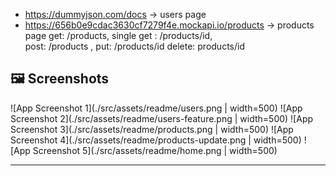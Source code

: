- https://dummyjson.com/docs -> users page
- https://656b0e9cdac3630cf7279f4e.mockapi.io/products -> products page 
    get: /products, 
    single get : /products/id,  
    post: /products ,
    put: /products/id
    delete: products/id

## 🖼️ Screenshots


![App Screenshot 1](./src/assets/readme/users.png | width=500)
![App Screenshot 2](./src/assets/readme/users-feature.png | width=500)
![App Screenshot 3](./src/assets/readme/products.png | width=500)
![App Screenshot 4](./src/assets/readme/products-update.png | width=500)
![App Screenshot 5](./src/assets/readme/home.png | width=500)



---